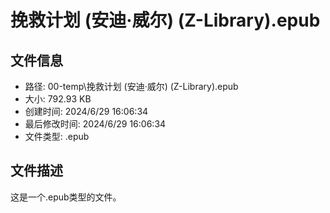 ﻿# 挽救计划 (安迪·威尔) (Z-Library).epub

## 文件信息
- 路径: 00-temp\挽救计划 (安迪·威尔) (Z-Library).epub
- 大小: 792.93 KB
- 创建时间: 2024/6/29 16:06:34
- 最后修改时间: 2024/6/29 16:06:34
- 文件类型: .epub

## 文件描述
这是一个.epub类型的文件。

